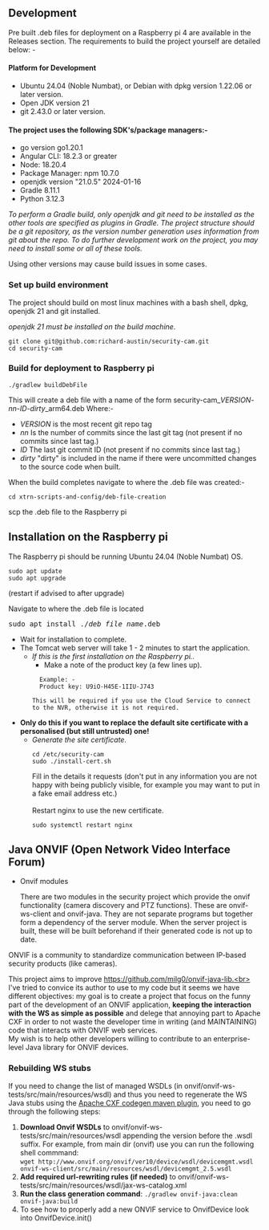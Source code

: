 ## Development
Pre built .deb files for deployment on a Raspberry pi 4 are available in the Releases section.
The requirements to build the project yourself are detailed below: -
#### Platform for Development
* Ubuntu 24.04 (Noble Numbat), or Debian with dpkg version 1.22.06 or later version.
* Open JDK version 21
* git 2.43.0 or later version.

#### The project uses the following SDK's/package managers:-
* go version go1.20.1
* Angular CLI: 18.2.3 or greater
* Node: 18.20.4
* Package Manager: npm 10.7.0
* openjdk version "21.0.5" 2024-01-16
* Gradle 8.11.1 
* Python 3.12.3

*To perform a Gradle build, only openjdk and git need to be installed as the
other tools are specified as plugins in Gradle. The project structure
should be a git repository, as the version number generation uses information from
git about the repo.
To do further development work on the project, you may
need to install some or all of these tools.*

Using other versions may cause build issues in some cases.

### Set up build environment
The project should build on most linux machines with a bash shell, dpkg, openjdk 21 and git installed. 

*openjdk 21 must be installed on the build machine.*
```
git clone git@github.com:richard-austin/security-cam.git
cd security-cam
```
### Build for deployment to Raspberry pi

```
./gradlew buildDebFile 
```
This will create a deb file with a name of the form security-cam_*VERSION*-*nn*-*ID-dirty*_arm64.deb
Where:-
* *VERSION* is the most recent git repo tag
* *nn* Is the number of commits since the last git tag (not present if no commits since last tag.)
* *ID* The last git commit ID (not present if no commits since last tag.)
* *dirty* "dirty" is included in the name if there were uncommitted changes to the source code when built.

When the build completes navigate to where the .deb file was created:-
```
cd xtrn-scripts-and-config/deb-file-creation
```
scp the .deb file to the Raspberry pi
## Installation on the Raspberry pi
The Raspberry pi should be running Ubuntu 24.04 (Noble Numbat) OS.
```
sudo apt update
sudo apt upgrade 
```
(restart if advised to after upgrade)

Navigate to where the .deb file is located
<pre>
sudo apt install ./<i>deb_file_name</i>.deb
</pre>
* Wait for installation to complete.
* The Tomcat web server will take 1 - 2 minutes to start
  the application.
  * <i>If this is the first installation on the Raspberry pi..</i>
      * Make a note of the product key (a few lines up).
      ```
        Example: -
        Product key: U9iO-H45E-1IIU-J743
      ```
        This will be required if you use the Cloud Service to connect
        to the NVR, otherwise it is not required.
* **Only do this if you want to replace the default site certificate with a personalised (but  still untrusted) one!**
     * <i>Generate the site certificate.</i>
        ```
        cd /etc/security-cam
        sudo ./install-cert.sh
        ```
        Fill in the details it requests (don't put in any information you are not happy with being publicly visible, for
        example you may want to put in a fake email address etc.)
        <br><br>
        Restart nginx to use the new certificate.
        ```
        sudo systemctl restart nginx
        ```
## Java ONVIF (Open Network Video Interface Forum)
* Onvif modules

  There are two modules in the security project which provide the onvif functionality (camera discovery and PTZ functions).
  These are onvif-ws-client and onvif-java. They are not separate programs but together form a dependency of the server module.
  When the server project is built, these will be built beforehand if their generated code is not up to date.


ONVIF is a community to standardize communication between IP-based security products (like cameras).

This project aims to improve https://github.com/milg0/onvif-java-lib.<br>
I've tried to convice its author to use to my code but it seems we have different objectives: my goal is to create a project that focus on the funny part of the development of an ONVIF application, **keeping the interaction with the WS as simple as possible** and delege that annoying part to Apache CXF in order to not waste the developer time in writing (and MAINTAINING) code that interacts with ONVIF web services.<br>
My wish is to help other developers willing to contribute to an enterprise-level Java library for ONVIF devices.

### Rebuilding WS stubs


If you need to change the list of managed WSDLs (in onvif/onvif-ws-tests/src/main/resources/wsdl) and thus you need to regenerate the WS Java stubs using the [Apache CXF codegen maven plugin](http://cxf.apache.org/docs/maven-cxf-codegen-plugin-wsdl-to-java.html), you need to go through the following steps:
1. **Download Onvif WSDLs** to onvif/onvif-ws-tests/src/main/resources/wsdl appending the version before the .wsdl suffix.
   For example, from main dir (onvif) use you can run the following shell commmand:<br>
   ```wget http://www.onvif.org/onvif/ver10/device/wsdl/devicemgmt.wsdl onvif-ws-client/src/main/resources/wsdl/devicemgmt_2.5.wsdl ```
1. **Add required url-rewriting rules (if needed)** to onvif/onvif-ws-tests/src/main/resources/wsdl/jax-ws-catalog.xml
1. **Run the class generation command**: ```./gradlew onvif-java:clean onvif-java:build```
1. To see how to properly add a new ONVIF service to OnvifDevice look into OnvifDevice.init()

